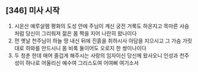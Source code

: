 ## [346] 미사 시작

1) 시온산 예루살렘 평화의 도성 안에 주님이 계신 궁전 거룩도 하온지고 목마른 사슴처럼 당신이 그리워져 젊은 몸 짝을 지어 나란히 왔나이다
2) 먼 옛날 천주님이 하늘 땅 내신 뒤에 진흙을 취하시사 아담을 지으시고  그 가슴 가릿대로 하와를 만드시니 몸 비록 둘이어도 오로지 한 쌍이나이다
3) 두 청춘 한데 매어 즐겁게 해주시는 사랑의 임자이신 당신께 왔사오니 인성과 천주성이 하나로 어울리신 예수여 그리스도여 어여삐 여기소서
